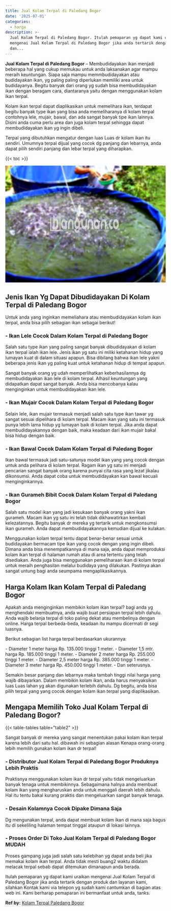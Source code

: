 ```yaml
---
title: Jual Kolam Terpal di Paledang Bogor
date: '2025-07-01'
categories:
  - harga
description: >-
  Jual Kolam Terpal di Paledang Bogor. Itulah pemaparan yg dapat kami uraikan
  mengenai Jual Kolam Terpal di Paledang Bogor jika anda tertarik dengan produk
  dan...
---
```


**Jual Kolam Terpal di Paledang Bogor** – Membudidayakan ikan menjadi beberapa hal yang cukup memukau untuk anda laksanakan agar mampu meraih keuntungan. Siapa saja mampu memmbudidayakan atau budidayakan ikan, yg paling paling diperlukan memiliki area untuk budidayanya. Begitu banyak dari orang yg sudah bisa membudidayakan ikan dengan beragam cara, diantaranya yaitu dengan menggunakan kolam ikan terpal.

Kolam ikan terpal dapat diaplikasikan untuk memelihara ikan, terdapat begitu banyak type ikan yang bisa anda memeliharanya di kolam terpal contohnya lele, mujair, bawal, dan ada sangat banyak tipe ikan lainnya. Disini anda cuma perlu area dan juga kolam terpal sehingga dapat membudidayakan ikan yg ingin dibeli.

Terpal yang dibutuhkan mengatur dengan luas Luas dr kolam ikan itu sendiri. Umumnya terpal dijual yang cocok dg panjang dan lebarnya, anda dapat pilih sendiri panjang dan lebar terpal yang diharapkan.

{{< toc >}}

![Jual Kolam Terpal di Paledang Bogor](/images/jual-kolam-terpal-46.png)

## Jenis Ikan Yg Dapat Dibudidayakan Di Kolam Terpal di Paledang Bogor

Untuk anda yang inginkan memeliahara atau membudidayakan kolam ikan terpal, anda bisa pilih sebagian ikan sebagai berikut!

### \- Ikan Lele Cocok Dalam Kolam Terpal di Paledang Bogor

Salah satu type ikan yang paling sangat banyak dibudidayakan di kolam ikan terpal ialah ikan lele. Jenis ikan yg satu ini miliki ketahanan hidup yang lumayan kuat di dalam situasi apapun. Bisa dibilang bahwa ikan lele yakni beberapa jenis ikan yg paling kuat untuk ketahanan hidup di tempat apapun.

Sangat banyak orang yg udah memperlihatkan keberhasilannya dg membudidayakan ikan lele di kolam terpal. Alhasil keuntungan yang didapatkan dapat sangat banyak. Anda bisa mencobanya kalau menginginkan untuk membudidayakan ikan lele.

### \- Ikan Mujair Cocok Dalam Kolam Terpal di Paledang Bogor

Selain lele, ikan mujair termasuk menjadi salah satu type ikan tawar yg sangat sesuai dipelihara di kolam terpal. Macam ikan yang satu ini termasuk punya lebih lama hidup yg lumayan baik di kolam terpal. Jika anda dapat membudidayakannya dengan baik, maka keadaan dari ikan mujair bakal bisa hidup dengan baik.

### \- Ikan Bawal Cocok Dalam Kolam Terpal di Paledang Bogor

Ikan bawal termasuk jadi satu-satunya model ikan yang yang cocok dengan untuk anda pelihara di kolam terpal. Ragam ikan yg satu ini menjadi pencarian sangat banyak orang karena punyai cita rasa yang lezat jikalau dikonsumsi. Anda dapat coba untuk membudidayakan kan bawal kecuali menginginkannya.

### \- Ikan Gurameh Bibit Cocok Dalam Kolam Terpal di Paledang Bogor

Salah satu model ikan yang jadi kesukaan banyak orang yakni ikan gurameh. Macam ikan yg satu ini telah tidak dikhawatirkan kembali kelezatannya. Begitu banyak dr mereka yg tertarik untuk mengkonsumsi ikan gurameh. Anda dapat membudidayakannya kemudian dijual ke kulakan.

Menggunakan kolam terpal tentu dapat benar-benar sesuai untuk budidayakan bermacam tipe ikan yang cocok dengan yang ingin dibeli. Dimana anda bisa menempatkannya di mana saja, anda dapat memproduksi kolam ikan terpal di halaman rumah atau di area tertentu yang telah disediakan. Anda juga bisa menggunakan pemeliharaan ikan di kolam terpal untuk meraih penghasilan melalui budidaya yang dilakukan. Pastinya akan sangat untung bagi anda seumpama mengaplikasikannya.

## Harga Kolam Ikan Kolam Terpal di Paledang Bogor

Apakah anda menginginkan membikin kolam ikan terpal? bagi anda yg menghendaki membuatnya, anda wajib buat persiapan terpal lebih dahulu. Anda wajib belanja terpal di toko paling dekat atau membelinya dengan online. Harga terpal berbeda-beda, keadaan itu mampu dicermati dr segi luasnya.

Berikut sebagian list harga terpal berdasarkan ukurannya:

\- Diameter 1 meter harga Rp. 135.000 tinggi 1 meter. - Diameter 1,5 mtr. harga Rp. 185.000 tinggi 1 meter. - Diameter 2 meter harga Rp. 255.000 tinggi 1 meter. - Diameter 2,5 meter harga Rp. 385.000 tinggi 1 meter. - Diameter 3 meter harga Rp. 450.000 tinggi 1 meter. - Dan seterusnya.

Semakin besar panjang dan lebarnya maka tambah tinggi nilai harga yang wajib dibayarkan. Dalam membikin kolam ikan, anda harus menyaksikan luas Luas lahan yg akan digunakan terlebih dahulu. Dg begitu, anda bisa pilih terpal yang yang cocok dengan kolam ikan terpal yang diaplikasikan.

## Mengapa Memilih Toko Jual Kolam Terpal di Paledang Bogor?

{{< table-tables table="table2" >}}

Sangat banyak dr mereka yang sangat menentukan pakai kolam ikan terpal karena lebih dari satu hal. dibawah ini sebagian alasan Kenapa orang-orang lebih memilih gunakan kolam ikan dr terpal!

### \- Distributor Jual Kolam Terpal di Paledang Bogor Produknya Lebih Praktis

Praktisnya menggunakan kolam ikan dr terpal yaitu tidak mengeluarkan banyak tenaga untuk membikinnya. Sebagaimana halnya anda membuat kolam ikan yang mengharuskan anda untuk menggali daerah lebih dahulu. Hal itu tentu bakal kurang praktis dan mengeluarkan sangat banyak tenaga.

### \- Desain Kolamnya Cocok Dipake Dimana Saja

Dg mengunakan terpal, anda dapat membuat kolam ikan di mana saja bagus itu di sekeliling halaman tempat tinggal ataupun di lokasi lainnya.

### \- Proses Order Di Toko Jual Kolam Terpal di Paledang Bogor MUDAH

Proses gampang juga jadi salah satu kelebihan yg dapat anda beli jika memakai kolam ikan terpal. Anda tidak mesti buang2 waktu didalam melacak terpal sebab dapat ditemukan dimanapun anda berada.

Itulah pemaparan yg dapat kami uraikan mengenai Jual Kolam Terpal di Paledang Bogor jika anda tertarik dengan produk dan layanan kami, silahkan Kontak kami via telepon yg sudah kami cantumkan di bagian atas web ini. Kami berharap pemaparan ini bermanfaat untuk anda, tanks.

**Ref by:** [Kolam Terpal Paledang Bogor](https://id.wikipedia.org/wiki/Kolam)
